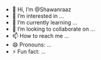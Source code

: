 - 👋 Hi, I’m @Shawanraaz
- 👀 I’m interested in ...
- 🌱 I’m currently learning ...
- 💞️ I’m looking to collaborate on ...
- 📫 How to reach me ...
- 😄 Pronouns: ...
- ⚡ Fun fact: ...

<!---
Shawanraaz/Shawanraaz is a ✨ special ✨ repository because its `README.md` (this file) appears on your GitHub profile.
You can click the Preview link to take a look at your changes.
--->
